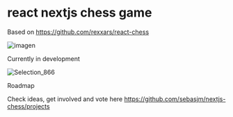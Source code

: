 # react nextjs chess game

Based on https://github.com/rexxars/react-chess

![imagen](https://user-images.githubusercontent.com/161916/98762042-86a5d600-23b5-11eb-8d40-5b603f9cbe2b.png)

Currently in development

![Selection_866](https://user-images.githubusercontent.com/161916/99109115-153d7180-25c7-11eb-8f36-b4512e061468.png)

Roadmap

Check ideas, get involved and vote here https://github.com/sebasjm/nextjs-chess/projects
